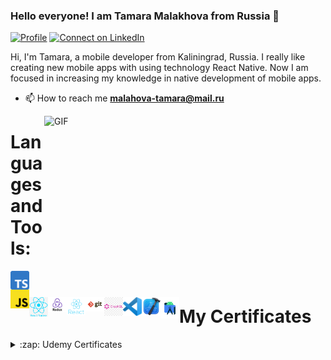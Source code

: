 ### Hello everyone! I am Tamara Malakhova from Russia 👋

[![Profile](https://visitor-badge.glitch.me/badge?page_id=TamaraMalakhova.profileviews-badge)](https://github.com/TamaraMalakhova)
[![Connect on LinkedIn](https://img.shields.io/badge/--linkedin?label=LinkedIn&logo=LinkedIn&style=social)](https://www.linkedin.com/in/tamara-malakhova/)

Hi, I'm Tamara, a mobile developer from Kaliningrad, Russia. I really like creating new mobile apps with using technology React Native. Now I am focused in increasing my knowledge in native development of mobile apps.

- 📫 How to reach me **malahova-tamara@mail.ru**

<img align="right" alt="GIF" src="https://github.com/TamaraMalakhova/TamaraMalakhova/blob/maincode.gif?raw=true" width="450" height="290" />

# Languages and Tools:


<img align="left" width="30px" src="https://github.com/TamaraMalakhova/TamaraMalakhova/blob/main/TS_logo.png" />
<img align="left" width="30px" src="https://github.com/TamaraMalakhova/TamaraMalakhova/blob/main/JS_logo.png" />
<img align="left" width="30px" src="https://github.com/TamaraMalakhova/TamaraMalakhova/blob/main/react_native_logo.png" />
<img align="left" width="30px" src="https://github.com/TamaraMalakhova/TamaraMalakhova/blob/main/redux_logo.png" />
<img align="left" width="30px" src="https://github.com/TamaraMalakhova/TamaraMalakhova/blob/main/react_logo.png" />
<img align="left" width="30px" src="https://github.com/TamaraMalakhova/TamaraMalakhova/blob/main/git_logo.png" />
<img align="left" width="30px" src="https://github.com/TamaraMalakhova/TamaraMalakhova/blob/main/graphQL_logo.png" />
<img align="left" width="30px" src="https://github.com/TamaraMalakhova/TamaraMalakhova/blob/main/vscode_logo.png" />
<img align="left" width="30px" src="https://github.com/TamaraMalakhova/TamaraMalakhova/blob/main/Xcode_logo.png" />
<img align="left" width="30px" src="https://github.com/TamaraMalakhova/TamaraMalakhova/blob/main/android_logo.png" />

<br>

# My Certificates

<details> <summary>:zap: Udemy Certificates </summary>

 [Certificate: React Native - The Practical Guide (33h)](https://github.com/TamaraMalakhova/TamaraMalakhova/blob/main/React_Native_certificate.jpeg)
<br>


</details>
<!--
**TamaraMalakhova/TamaraMalakhova** is a ✨ _special_ ✨ repository because its `README.md` (this file) appears on your GitHub profile.

Here are some ideas to get you started:

- 🔭 I’m currently working on ...
- 🌱 I’m currently learning ...
- 👯 I’m looking to collaborate on ...
- 🤔 I’m looking for help with ...
- 💬 Ask me about ...
- 📫 How to reach me: ...
- 😄 Pronouns: ...
- ⚡ Fun fact: ...
-->
